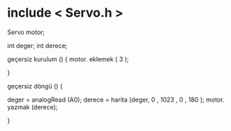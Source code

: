 # include  < Servo.h >

Servo motor;

int deger;
int derece;

geçersiz  kurulum () {
  motor. eklemek ( 3 );

}

geçersiz  döngü () {

  deger = analogRead (A0);
  derece = harita (deger, 0 , 1023 , 0 , 180 );
  motor. yazmak (derece);

}
